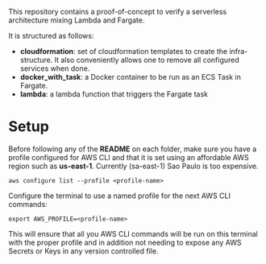 This repository contains a proof-of-concept to verify a serverless architecture mixing Lambda and Fargate.

It is structured as follows:
* **cloudformation**: set of cloudformation templates to create the infra-structure. It also conveniently allows one to remove all configured services when done.
* **docker_with_task**: a Docker container to be run as an ECS Task in Fargate. 
* **lambda**: a lambda function that triggers the Fargate task

# Setup

Before following any of the **README** on each folder, make sure you have a profile configured for AWS CLI and that it is set using an affordable AWS region such as **us-east-1**. Currently (sa-east-1) Sao Paulo is too expensive.
```
aws configure list --profile <profile-name>
```

Configure the terminal to use a named profile for the next AWS CLI commands:
```
export AWS_PROFILE=<profile-name>
```

This will ensure that all you AWS CLI commands will be run on this terminal with the proper profile and in addition not needing to expose any AWS Secrets or Keys in any version controlled file.